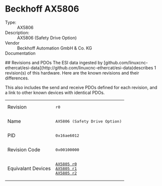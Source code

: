 #  Beckhoff AX5806

<dl>
  <dt>Type:</dt><dd>AX5806</dd>
  <dt>Description:</dt><dd>AX5806 (Safety Drive Option)</dd>
  <dt>Vendor</dt><dd>Beckhoff Automation GmbH & Co. KG</dd>
  <dt>Documentation</dt><dd><a href=""></a></dd>
</dl>
## Revisions and PDOs
The ESI data ingested by [github.com/linuxcnc-ethercat/esi-data](http://github.com/linuxcnc-ethercat/esi-data)describes 1 revision(s) of this hardware.  Here are the known revisions and their differences.

This also includes the send and receive PDOs defined for each revision, and a link to other known devices with identical PDOs.

<table>
<tr >
<td class="first">Revision</td>
<td ><pre>r0</pre></td>
</tr>
<tr >
<td class="first">Name</td>
<td ><pre>AX5806 (Safety Drive Option)</pre></td>
</tr>
<tr >
<td class="first">PID</td>
<td ><pre>0x16ae6012</pre></td>
</tr>
<tr >
<td class="first">Revision Code</td>
<td ><pre>0x00100000</pre></td>
</tr>
<tr >
<td class="first">Equivalant Devices</td>
<td ><pre><a href="AX5805">AX5805 r0</a><br/><a href="AX5805">AX5805 r1</a><br/><a href="AX5805">AX5805 r2</a></pre></td>
</tr>
</table>
